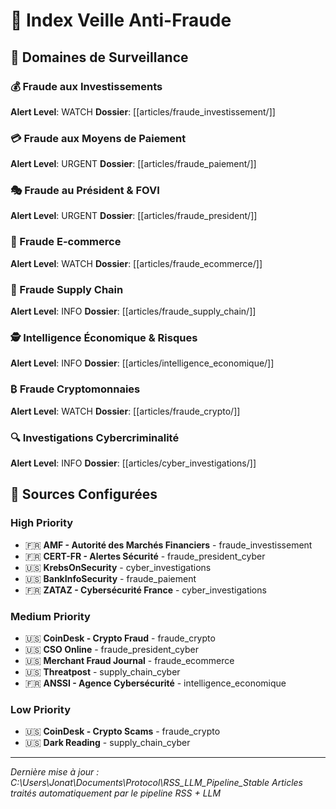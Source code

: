 # 🚨 Index Veille Anti-Fraude

## 📂 Domaines de Surveillance

### 💰 Fraude aux Investissements
**Alert Level**: WATCH
**Dossier**: [[articles/fraude_investissement/]]

### 💳 Fraude aux Moyens de Paiement
**Alert Level**: URGENT
**Dossier**: [[articles/fraude_paiement/]]

### 🎭 Fraude au Président & FOVI
**Alert Level**: URGENT
**Dossier**: [[articles/fraude_president/]]

### 🛒 Fraude E-commerce
**Alert Level**: WATCH
**Dossier**: [[articles/fraude_ecommerce/]]

### 🔗 Fraude Supply Chain
**Alert Level**: INFO
**Dossier**: [[articles/fraude_supply_chain/]]

### 🕵️ Intelligence Économique & Risques
**Alert Level**: INFO
**Dossier**: [[articles/intelligence_economique/]]

### ₿ Fraude Cryptomonnaies
**Alert Level**: WATCH
**Dossier**: [[articles/fraude_crypto/]]

### 🔍 Investigations Cybercriminalité
**Alert Level**: INFO
**Dossier**: [[articles/cyber_investigations/]]


## 🎯 Sources Configurées

### High Priority
- 🇫🇷 **AMF - Autorité des Marchés Financiers** - fraude_investissement
- 🇫🇷 **CERT-FR - Alertes Sécurité** - fraude_president_cyber
- 🇺🇸 **KrebsOnSecurity** - cyber_investigations
- 🇺🇸 **BankInfoSecurity** - fraude_paiement
- 🇫🇷 **ZATAZ - Cybersécurité France** - cyber_investigations

### Medium Priority
- 🇺🇸 **CoinDesk - Crypto Fraud** - fraude_crypto
- 🇺🇸 **CSO Online** - fraude_president_cyber
- 🇺🇸 **Merchant Fraud Journal** - fraude_ecommerce
- 🇺🇸 **Threatpost** - supply_chain_cyber
- 🇫🇷 **ANSSI - Agence Cybersécurité** - intelligence_economique

### Low Priority
- 🇺🇸 **CoinDesk - Crypto Scams** - fraude_crypto
- 🇺🇸 **Dark Reading** - supply_chain_cyber


---
*Dernière mise à jour : C:\Users\Jonat\Documents\Protocol\RSS_LLM_Pipeline_Stable*
*Articles traités automatiquement par le pipeline RSS + LLM*
